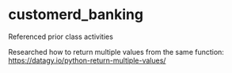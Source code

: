 # customerd_banking

Referenced prior class activities

Researched how to return multiple values from the same function: https://datagy.io/python-return-multiple-values/